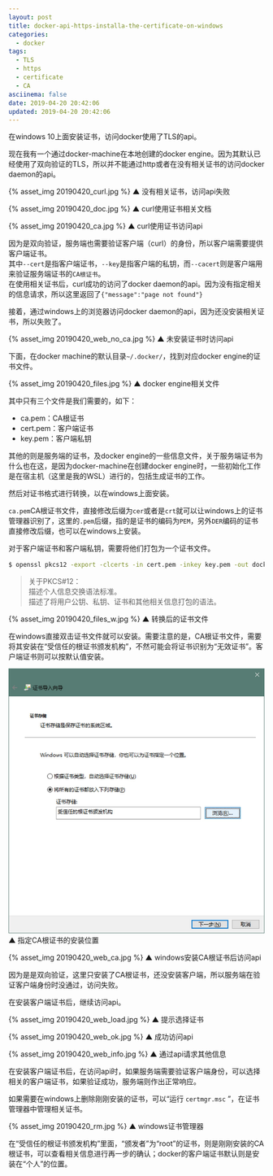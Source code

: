 ```yaml
---
layout: post
title: docker-api-https-installa-the-certificate-on-windows
categories:
  - docker
tags:
  - TLS
  - https
  - certificate
  - CA
asciinema: false
date: 2019-04-20 20:42:06
updated: 2019-04-20 20:42:06
---
```


在windows 10上面安装证书，访问docker使用了TLS的api。

现在我有一个通过docker-machine在本地创建的docker engine。因为其默认已经使用了双向验证的TLS，所以并不能通过http或者在没有相关证书的访问docker daemon的api。

<!-- more -->

{% asset_img 20190420_curl.jpg %}
▲ 没有相关证书，访问api失败

{% asset_img 20190420_doc.jpg %}
▲ curl使用证书相关文档

{% asset_img 20190420_ca.jpg %}
▲ curl使用证书访问api

因为是双向验证，服务端也需要验证客户端（curl）的身份，所以客户端需要提供客户端证书。   
其中`--cert`是指客户端证书，`--key`是指客户端的私钥，而`--cacert`则是客户端用来验证服务端证书的`CA根证书`。  
在使用相关证书后，curl成功的访问了docker daemon的api。因为没有指定相关的信息请求，所以这里返回了`{"message":"page not found"}`

接着，通过windows上的浏览器访问docker daemon的api，因为还没安装相关证书，所以失败了。

{% asset_img 20190420_web_no_ca.jpg %}
▲ 未安装证书时访问api

下面，在docker machine的默认目录`~/.docker/`，找到对应docker engine的证书文件。

{% asset_img 20190420_files.jpg %}
▲ docker engine相关文件

其中只有三个文件是我们需要的，如下：

- ca.pem：CA根证书
- cert.pem：客户端证书
- key.pem：客户端私钥

其他的则是服务端的证书，及docker engine的一些信息文件，关于服务端证书为什么也在这，是因为docker-machine在创建docker engine时，一些初始化工作是在宿主机（这里是我的WSL）进行的，包括生成证书的工作。

然后对证书格式进行转换，以在windows上面安装。

`ca.pem`CA根证书文件，直接修改后缀为`cer`或者是`crt`就可以让windows上的证书管理器识别了，这里的`.pem`后缀，指的是证书的编码为`PEM`，另外`DER`编码的证书直接修改后缀，也可以在windows上安装。

对于客户端证书和客户端私钥，需要将他们打包为一个证书文件。

``` bash
$ openssl pkcs12 -export -clcerts -in cert.pem -inkey key.pem -out docker_client.p12
```

> 关于PKCS#12：  
描述个人信息交换语法标准。  
描述了将用户公钥、私钥、证书和其他相关信息打包的语法。

{% asset_img 20190420_files_w.jpg %}
▲ 转换后的证书文件

在windows直接双击证书文件就可以安装。需要注意的是，CA根证书文件，需要将其安装在“受信任的根证书颁发机构”，不然可能会将证书识别为“无效证书”。客户端证书则可以按默认值安装。

<img id="sm" src="/2019-04/docker-api-https-installa-the-certificate-on-windows/20190420_load_ca.jpg">
▲ 指定CA根证书的安装位置

{% asset_img 20190420_web_ca.jpg %}
▲ windows安装CA根证书后访问api

因为是是双向验证，这里只安装了CA根证书，还没安装客户端，所以服务端在验证客户端身份时没通过，访问失败。

在安装客户端证书后，继续访问api。

{% asset_img 20190420_web_load.jpg %}
▲ 提示选择证书

{% asset_img 20190420_web_ok.jpg %}
▲ 成功访问api

{% asset_img 20190420_web_info.jpg %}
▲ 通过api请求其他信息

在安装客户端证书后，在访问api时，如果服务端需要验证客户端身份，可以选择相关的客户端证书，如果验证成功，服务端则作出正常响应。

如果需要在windows上删除刚刚安装的证书，可以“运行 `certmgr.msc` ”，在证书管理器中管理相关证书。

{% asset_img 20190420_rm.jpg %}
▲ windows证书管理器

在“受信任的根证书颁发机构”里面，“颁发者”为“root”的证书，则是刚刚安装的CA根证书，可以查看相关信息进行再一步的确认；docker的客户端证书默认则是安装在“个人”的位置。


